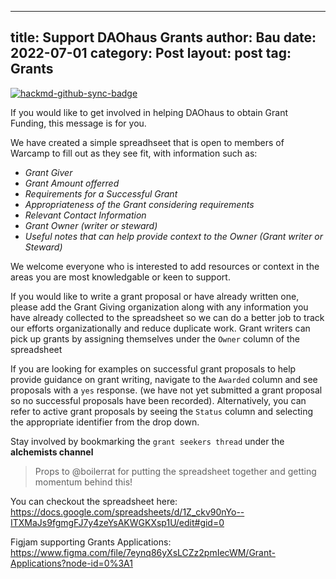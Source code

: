   ---
  title: Support DAOhaus Grants
  author: Bau
  date: 2022-07-01
  category: Post
  layout: post
  tag: Grants
  ---


[![hackmd-github-sync-badge](https://hackmd.io/GLPhZrUhTRGBd8rOBCh18A/badge)](https://hackmd.io/GLPhZrUhTRGBd8rOBCh18A)


If you would like to get involved in helping DAOhaus to obtain Grant Funding, this message is for you.

We have created a simple spreadhseet that is open to members of Warcamp to fill out as they see fit, with information such as: 
- _Grant Giver_
- _Grant Amount offerred_
- _Requirements for a Successful Grant_
- _Appropriateness of the Grant considering requirements_
- _Relevant Contact Information_
- _Grant Owner (writer or steward)_
- _Useful notes that can help provide context to the Owner (Grant writer or Steward)_


We welcome everyone who is interested to add resources or context in the areas you are most knowledgable or keen to support. 

If you would like to write a grant proposal or have already written one, please add the Grant Giving organization along with any information you have already collected to the spreadsheet so we can do a better job to track our efforts organizationally and reduce duplicate work. Grant writers can pick up grants by assigning themselves under the `Owner` column of the spreadsheet

If you are looking for examples on successful grant proposals to help provide guidance on grant writing, navigate to the `Awarded` column and see proposals with a `yes` response. (we have not yet submitted a grant proposal so no successful proposals have been recorded). Alternatively, you can refer to active grant proposals by seeing the `Status` column and selecting the appropriate identifier from the drop down. 

Stay involved by bookmarking the `grant seekers thread` under the **alchemists channel** 

> Props to @boilerrat for putting the spreadsheet together and getting momentum behind this!

You can checkout the spreadsheet here:
https://docs.google.com/spreadsheets/d/1Z_ckv90nYo--ITXMaJs9fgmgFJ7y4zeYsAKWGKXsp1U/edit#gid=0

Figjam supporting Grants Applications:
https://www.figma.com/file/7eynq86yXsLCZz2pmIecWM/Grant-Applications?node-id=0%3A1







